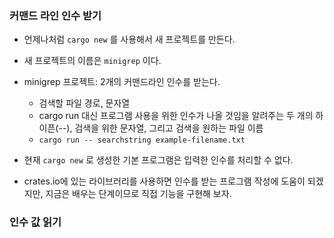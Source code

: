 ### 커맨드 라인 인수 받기
- 언제나처럼 `cargo new` 를 사용해서 새 프로젝트를 만든다.
- 새 프로젝트의 이름은 `minigrep` 이다.

- minigrep 프로젝트: 2개의 커맨드라인 인수를 받는다.
	- 검색할 파일 경로, 문자열
	- cargo run 대신 프로그램 사용을 위한 인수가 나올 것임을 알려주는 두 개의 하이픈(--), 검색을 위한 문자열, 그리고 검색을 원하는 파일 이름
	- `cargo run -- searchstring example-filename.txt`

- 현재 `cargo new` 로 생성한 기본 프로그램은 입력한 인수를 처리할 수 없다.
- crates.io에 있는 라이브러리를 사용하면 인수를 받는 프로그램 작성에 도움이 되겠지만, 지금은 배우는 단계이므로 직접 기능을 구현해 보자.

### 인수 값 읽기

